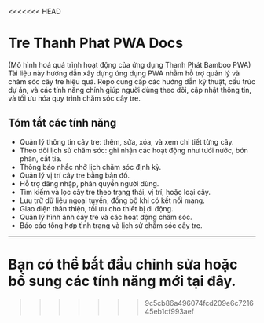 <<<<<<< HEAD

# Tre Thanh Phat PWA Docs

(Mô hình hoá quá trình hoạt động của ứng dụng Thanh Phát Bamboo PWA)
Tài liệu này hướng dẫn xây dựng ứng dụng PWA nhằm hỗ trợ quản lý và chăm sóc cây tre hiệu quả. Repo cung cấp các hướng dẫn kỹ thuật, cấu trúc dự án, và các tính năng chính giúp người dùng theo dõi, cập nhật thông tin, và tối ưu hóa quy trình chăm sóc cây tre.

## Tóm tắt các tính năng

- Quản lý thông tin cây tre: thêm, sửa, xóa, và xem chi tiết từng cây.
- Theo dõi lịch sử chăm sóc: ghi nhận các hoạt động như tưới nước, bón phân, cắt tỉa.
- Thông báo nhắc nhở lịch chăm sóc định kỳ.
- Quản lý vị trí cây tre bằng bản đồ.
- Hỗ trợ đăng nhập, phân quyền người dùng.
- Tìm kiếm và lọc cây tre theo trạng thái, vị trí, hoặc loại cây.
- Lưu trữ dữ liệu ngoại tuyến, đồng bộ khi có kết nối mạng.
- Giao diện thân thiện, tối ưu cho thiết bị di động.
- Quản lý hình ảnh cây tre và các hoạt động chăm sóc.
- Báo cáo tổng hợp tình trạng và lịch sử chăm sóc cây tre.

---

# Bạn có thể bắt đầu chỉnh sửa hoặc bổ sung các tính năng mới tại đây.

> > > > > > > 9c5cb86a496074fcd209e6c721645eb1cf993aef
